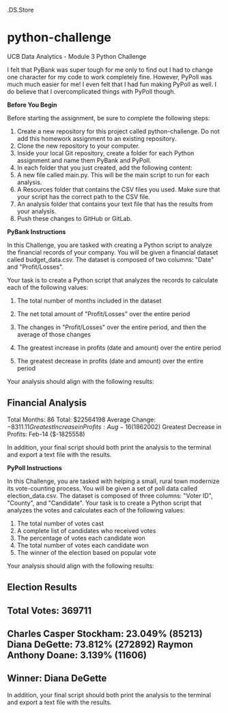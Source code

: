.DS.Store
# python-challenge
UCB Data Analytics - Module 3 Python Challenge

I felt that PyBank was super tough for me only to find out I had to change one character for my code to work completely fine.  However, PyPoll was much much easier for me!  I even  felt that I had fun making PyPoll as well.  I do believe that I overcomplicated things with PyPoll though.

**Before You Begin**

Before starting the assignment, be sure to complete the following steps:
1. Create a new repository for this project called python-challenge. Do not add this homework assignment to an existing repository.
2. Clone the new repository to your computer.
3. Inside your local Git repository, create a folder for each Python assignment and name them PyBank and PyPoll.
4. In each folder that you just created, add the following content:
5. A new file called main.py. This will be the main script to run for each analysis.
6. A Resources folder that contains the CSV files you used. Make sure that your script has the correct path to the CSV file.
7. An analysis folder that contains your text file that has the results from your analysis.
8. Push these changes to GitHub or GitLab.


**PyBank Instructions**

In this Challenge, you are tasked with creating a Python script to analyze the financial records of your company. You will be given a financial dataset called budget_data.csv. The dataset is composed of two columns: "Date" and "Profit/Losses".

Your task is to create a Python script that analyzes the records to calculate each of the following values:

1. The total number of months included in the dataset

2. The net total amount of "Profit/Losses" over the entire period

3. The changes in "Profit/Losses" over the entire period, and then the average of those changes

4. The greatest increase in profits (date and amount) over the entire period

5. The greatest decrease in profits (date and amount) over the entire period

Your analysis should align with the following results:

Financial Analysis
----------------------------
Total Months: 86
Total: $22564198
Average Change: $-8311.11
Greatest Increase in Profits: Aug-16 ($1862002)
Greatest Decrease in Profits: Feb-14 ($-1825558)


In addition, your final script should both print the analysis to the terminal and export a text file with the results.

**PyPoll Instructions**

In this Challenge, you are tasked with helping a small, rural town modernize its vote-counting process.
You will be given a set of poll data called election_data.csv. The dataset is composed of three columns: "Voter ID", "County", and "Candidate". Your task is to create a Python script that analyzes the votes and calculates each of the following values:

1. The total number of votes cast
2. A complete list of candidates who received votes
3. The percentage of votes each candidate won
4. The total number of votes each candidate won
5. The winner of the election based on popular vote

Your analysis should align with the following results:

Election Results
-------------------------
Total Votes: 369711
-------------------------
Charles Casper Stockham: 23.049% (85213)
Diana DeGette: 73.812% (272892)
Raymon Anthony Doane: 3.139% (11606)
-------------------------
Winner: Diana DeGette
-------------------------

In addition, your final script should both print the analysis to the terminal and export a text file with the results.



